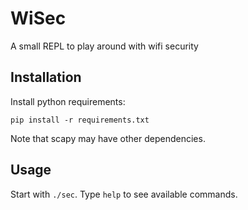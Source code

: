 # WiSec

A small REPL to play around with wifi security

## Installation

Install python requirements:

```
pip install -r requirements.txt
```

Note that scapy may have other dependencies.

## Usage

Start with `./sec`. Type `help` to see available commands.
